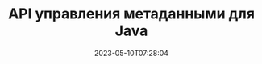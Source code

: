 ---
############################# Static ############################
layout: "product"
date: 2023-05-10T07:28:04
draft: false

product: "Metadata"
product_tag: "metadata"
platform: "Java"
platform_tag: "java"

############################# Head ############################
head_title: "API метаданных Java — просмотр, чтение, экспорт, редактирование, удаление метаданных документа"
head_description: "API метаданных Java для просмотра, чтения, редактирования, анализа, поиска, удаления, сравнения и экспорта метаданных документов PDF, Word, Excel, PPTX, Outlook, Visio, аудио, видео и изображений."

############################# Header ############################
title: "API управления метаданными для Java"
description: "Разрабатывайте приложения Java для создания, просмотра, доступа, обновления, удаления, поиска, сравнения, замены и экспорта метаданных популярных форматов документов и изображений."
button:
    enable: true

############################# SubMenu ############################
submenu:
    enable: true
    
    left:
        img_alt: "GroupDocs.Metadata for Java"
        image: "https://www.groupdocs.cloud/templates/groupdocs/images/product-logos/groupdocs-metadata-java.png"
        product: "GroupDocs.Metadata"
        platform: "Java"
        
    middle:
        button:
            # button loop
            - link: "#overview"
              text: "Обзор"

            # button loop
            - link: "#features"
              text: "Функции"

            # button loop
            - link: "#support"
              text: "Поддерживать"

            # button loop
            - link: "https://products.groupdocs.app/metadata"
              text: "Живая демонстрация"

            # button loop
            - link: "https://purchase.groupdocs.com/pricing/metadata/java"
              text: "Цены"

    right:
        link_download: "https://downloads.groupdocs.com/metadata"
        link_learn: "https://docs.groupdocs.com/metadata/java/"
        link_buy: "https://purchase.groupdocs.com"

############################# Overview ############################
overview:
    enable: true
    content: |
      GroupDocs.Metadata for Java — это расширенный API управления метаданными для управления метаданными документов, изображений, архивов, торрентов и различных других форматов файлов. Теперь разработчики могут расширять функциональные возможности своих Java-приложений, легко добавляя функции просмотра, изменения, удаления, извлечения, поиска, сравнения, замены и экспорта метаданных во всех популярных форматах деловых документов, таких как PDF, Microsoft Office Word, электронные таблицы Excel, презентации PowerPoint и т. д. слайды, электронные письма Outlook, Project, схемы Visio, OneNote, изображения, AutoCAD, Photoshop, аудио, видео, шрифты OpenType и метафайлы.  

      Библиотека метаданных Java предлагает такие функции, как поиск метаданных, замену свойств метаданных, сравнение метаданных поддерживаемых форматов файлов для выявления сходств и различий. Вы также можете редактировать или изменять метаданные для лучшего управления информацией и экспортировать полученную информацию метаданных в файл Excel, файл CSV и DataSet. API предлагает всестороннюю поддержку для работы со всеми широко используемыми стандартами метаданных, такими как встроенные, XMP, EXIF ​​и пользовательские свойства метаданных в поддерживаемых форматах документов.

      GroupDocs.Metadata for Java совместим со всеми версиями Java и поддерживает популярные операционные системы (Windows, Linux, MacOS), способные запускать среду выполнения Java.
    tabs:
      enable: true
      
      ## TAB ONE ##
      tab_one:
        description: |
          Ниже приводится обзор GroupDocs.Metadata для Java:
      
        left:
          enable: true
          icon: "fas fa-file-image"
          title: "Работа с изображениями"
          content: |
            * Метаданные XMP
            * Метаданные EXIF
            * Метаданные IPTC-IIM
            * Метаданные PSD
            * Метаданные САПР
            * Анализ дополнительных тегов IFD
        
        right:
          enable: true
          icon: "fab fa-html5"
          title: "Работа с аудио и видео"
          content: |
            * Обнаружение формата MP3 во время выполнения
            * Читать тег Lyrics3
            * Чтение аудиоинформации MPEG
            * Чтение информации заголовка AVI
            * Читать субтитры Матроски
            * Экспорт данных в Excel или CSV
      
      ## TAB TWO ##
      tab_two:
        description: |
          GroupDocs.Metadata для Java поддерживает следующие [форматы файлов документов](https://docs.groupdocs.com/metadata/java/supported-document-formats/):

        left:
          enable: true
          table:
            # table loop
            - title: "Microsoft Office"
              content: |
                * **Word:** DOC, DOCX, DOCM, DOT, DOTX, DOTM, RTF, TXT
                * **Excel:** XLS, XLSX, XLSM, XLSB, XLTM, XLT, XLTM, XLTX, XLAM, SXC, SpreadsheetML
                * **PowerPoint:** PPT, PPTX, PPS, PPSX, PPSM, POT, POTM, POTX, PPTM
                * **Visio:** VSD, VDX, VSS, VSSX, VSX, VST, VSTX, VTX, VSDX, VDW, VSTM, VSSM, VSDM
                * **Project:** MPP
                * **Outlook:** MSG, EML, EMLX, PST, OST
                * **OneNote:** ONE

        right:
          enable: true
          table:
            # table loop
            - title: "Другие форматы"
              content: |
                * **OpenDocument**: ODT, ODS
                * **Portable**: PDF
                * **Photoshop**: PSD
                * **AutoCAD**: DWG, DXF
                * **Аудио**:  MP3, WAV
                * **видео**: AVI, MOV, QT, FLV
                * **Metafiles**: EMF, WMF
                * **vCard**: VCF, VCR
                * **Картинки**: JPG, JPEG, JPE, JP2, PNG, GIF, TIFF, WebP, BMP, DJVU, DJV, DICOM
                * **Matroska Media Container**: MKV, MKA, MK3D, WEBM
                * **Шрифты OpenType**: OTF, OTC, TTF, TTC
                * **Другие**: EPUB, ZIP, TORRENT, ASF

      ## TAB THREE ##
      tab_three:
        description: |
          GroupDocs.Metadata для .NET поддерживает следующие операционные системы, платформы и менеджеры пакетов:
        
        left:
          enable: true
          table:
            # table loop
            - icon: "fab fa-windows"
              title: "Операционные системы"
              content: |
                * Рабочий стол Windows
                * Windows-сервер
                * Windows Azure
                * линукс

            # table loop
            - icon: "fas fa-code"
              title: "Поддерживаемые платформы"
              content: |
                * .NET Framework 2.0 или выше

        right:
          enable: true
          table:
            # table loop
            - icon: "fas fa-cogs"
              title: "Менеджеры пакетов"
              content: |
                * NuGet
                {tabs.tab_three.right.content.line_2}
                {tabs.tab_three.right.content.line_3}
            # table loop
            - icon: "fas fa-tools"
              title: "Среды разработки"
              content: |
                *Майкрософт Визуальная студия

############################# Features ############################
features:
    enable: true
    title: "GroupDocs.Metadata для функций Java"

    feature:
      # feature loop
      - icon: "fas fa-copy"
        content: "Управление встроенными и пользовательскими метаданными и получение метаданных торрентов и форматов архивов"
       
      # feature loop
      - icon: "fas fa-eye"
        content: "Доступ и удаление скрытых данных в Microsoft Word, Excel, PowerPoint и PDF"

      # feature loop
      - icon: "fas fa-bolt"
        content: "Определить тип файла документа во время выполнения"
      
      # feature loop
      - icon: "fas fa-file-powerpoint"
        content: "Идентификация/удаление цифровых подписей в Word, Excel, PDF"

      # feature loop
      - icon: "fas fa-code"
        content: "Обнаружение защиты паролем документов в Word, Excel, PowerPoint и PDF"

      # feature loop
      - icon: "fas fa-cloud"
        content: "Получение миниатюр и предварительный просмотр изображений поддерживаемых форматов и поддержка Matroska Multimedia Container"

      # feature loop
      - icon: "fas fa-remove-format"
        content: "Извлечение текстовых метаданных из файлов изображений PNG"

      # feature loop
      - icon: "fas fa-comment-slash"
        content: "Поддерживает перечисление любого типа метаданных и чтение метаданных файлов шрифтов OpenType"

      # feature loop
      - icon: "fas fa-location-arrow"
        content: "Чтение свойства метаданных с использованием определенного ключа для любого поддерживаемого формата"

      # feature loop
      - icon: "fas fa-border-all"
        content: "Получить/удалить метаданные сообщений электронной почты и удалить вложения"

      # feature loop
      - icon: "fas fa-wrench"
        content: "Чтение субтитров Matroska и получение метаданных аудио- и видеофайлов"

      # feature loop
      - icon: "fas fa-columns"
        content: "Создание превью изображений для файлов EPUB, CAD, EML и MSG"

      # feature loop
      - icon: "fas fa-file-word"
        content: "Определите различия или сходства в метаданных поддерживаемых форматов путем сравнения"

      # feature loop
      - icon: "fas fa-envelope"
        content: "Поиск свойств документа, метаданных EXIF ​​и XMP"

      # feature loop
      - icon: "fas fa-print"
        content: "Замена свойств метаданных Word, Excel, PowerPoint и PDF"

      # feature loop
      - icon: "fas fa-file-archive"
        content: "Экспорт метаданных поддерживаемых форматов файлов в Excel, CSV или DataSet"

      # feature loop
      - icon: "fas fa-lock"
        content: "Добавление или обновление свойств метаданных XMP и EXIF ​​произвольных типов с помощью API поиска"

      # feature loop
      - icon: "fas fa-file-code"
        content: "Управление свойствами метаданных изображения и удаление информации о местоположении фотографии"

      # feature loop
      - icon: "fas fa-fill-drip"
        content: "Удалить метаданные и комментарии из отчетов и документов"
        
      # feature loop
      - icon: "fas fa-file-excel"
        content: "Извлечение метаданных из файлов Microsoft Excel, начиная с Excel 95"

      # feature loop
      - icon: "fas fa-heading"
        content: "Сокращение потребления памяти форматами PDF, Excel и изображений"

      # feature loop
      - icon: "fas fa-project-diagram"
        content: "Обновление свойств метаданных EXIF ​​в файлах WEBP, PNG и PSD"

      # feature loop
      - icon: "fas fa-cube"
        content: "Извлечение свойств метаданных XMP в файлы MOV, MP3 и WEBP"

      # feature loop
      - icon: "fas fa-envelope"
        content: "Добавление, обновление и удаление пакетов метаданных IPTC в изображениях TIFF"

      # feature loop
      - icon: "fas fa-project-diagram"
        content: "Добавление, обновление и удаление пакетов метаданных EXIF ​​в изображениях JPEG2000"

      # feature loop
      - icon: "fas fa-cube"
        content: "Чтение тегов EXIF ​​и свойств метаданных XMP из форматов изображений HEIC/HEIF"

      # feature loop
      - icon: "fas fa-lock"
        content: "Чтение метаданных из зашифрованных файлов Microsoft Project"
        
    more_feature:
      # more_feature_loop
      - title: "Эффективно извлекать свойства метаданных"
        content: |
          С помощью GroupDocs.Metadata for Java API свойства метаданных поддерживаемых форматов файлов могут быть извлечены довольно эффективно. Код для этого довольно прост и прямолинеен. Ниже приведен пример, показывающий, как легко получить свойства метаданных файла MP3 с помощью Java:
          ```java
           try (Mp3Format mp3Format = new Mp3Format("D:\\sample.mp3")) 
          {
            System.out.printf("Album: %", mp3Format.getId3v1Properties().getAlbum());
            System.out.printf("Title: %", mp3Format.getId3v2Properties().getTitle());
          }
          ```      
      # more_feature_loop
      - title: "Получить скрытые данные для манипулирования"
        content: "GroupDocs.Metadata for Java предоставляет комплексный способ получения и удаления скрытых данных из файлов Microsoft Word, Excel и PowerPoint. Вы также можете сделать то же самое для документов PDF. Вы можете управлять комментариями, полями слияния, скрытыми страницами, полями форм, аннотациями и многим другим."

############################# Support ############################
support:
    enable: true

############################# Solutions ############################
solutions:
    enable: true
    title: "GroupDocs.Metadata предлагает API для просмотра документов для других популярных сред разработки."

    solution:
        # solution loop
        - img_alt: "GroupDocs.Metadata for .NET"
          image: "https://www.groupdocs.cloud/templates/groupdocs/images/product-logos/groupdocs-metadata-net.png"
          product: "GroupDocs.Metadata"
          platform: ".NET"
          link: "/metadata/net/"

############################# Back to top ###############################
back_to_top:
  enable: true
---